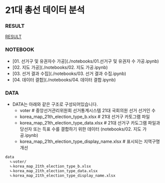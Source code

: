 # 21대 총선 데이터 분석

### RESULT

[RESULT](./result.png)

### NOTEBOOK
- [01. 선거구 및 유권자수 가공](./notebooks/01.선거구 및 유권자 수 가공.ipynb)
- [02. 지도 가공](./notebooks/02. 지도 가공.ipynb)
- [03. 선거 결과 수집](./notebooks/03. 선거 결과 수집.ipynb)
- [04. 데이터 결합](./notebooks/04. 데이터 결합.ipynb)


### DATA
- DATA는 아래와 같은 구조로 구성되어있습니다.
  - voter \# 중앙선거관리위원회 선거통계시스템 21대 국회의원 선거 선거인 수
  - korea_map_21th_election_type_b.xlsx \# 21대 선거구 카토그램 파일
  - korea_map_21th_election_type_data.xlsx \# 21대 선거구 카도그램 파일과 당선자 또는 득표 수를 결합하기 위한 데이터 (notebooks/02. 지도 가공.ipynb)
  - korea_map_21th_election_type_display_name.xlsx \# 표시되는 지역구명 개선

```bash
data 
  ㄴvoter/
  ㄴkorea_map_21th_election_type_b.xlsx
  ㄴkorea_map_21th_election_type_data.xlsx
  ㄴkorea_map_21th_election_type_display_name.xlsx
```

